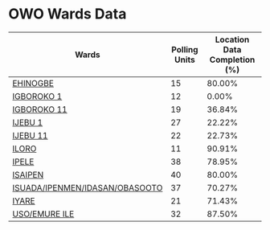 
# OWO Wards Data

| Wards | Polling Units | Location Data Completion (%) |
| ---- | ----- | ------- |
| [EHINOGBE](./wards/17691-ehinogbe) | 15 | 80.00% |
| [IGBOROKO 1](./wards/17692-igboroko-1) | 12 | 0.00% |
| [IGBOROKO 11](./wards/17693-igboroko-11) | 19 | 36.84% |
| [IJEBU 1](./wards/17694-ijebu-1) | 27 | 22.22% |
| [IJEBU 11](./wards/17695-ijebu-11) | 22 | 22.73% |
| [ILORO](./wards/17696-iloro) | 11 | 90.91% |
| [IPELE](./wards/17697-ipele) | 38 | 78.95% |
| [ISAIPEN](./wards/17698-isaipen) | 40 | 80.00% |
| [ISUADA/IPENMEN/IDASAN/OBASOOTO](./wards/17699-isuada/ipenmen/idasan/obasooto) | 37 | 70.27% |
| [IYARE](./wards/17700-iyare) | 21 | 71.43% |
| [USO/EMURE ILE](./wards/17701-uso/emure-ile) | 32 | 87.50% |




